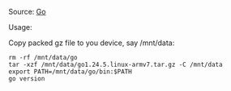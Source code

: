 Source: [Go](https://go.dev/dl/)

Usage:

Copy packed gz file to you device, say /mnt/data:

```
rm -rf /mnt/data/go
tar -xzf /mnt/data/go1.24.5.linux-armv7.tar.gz -C /mnt/data
export PATH=/mnt/data/go/bin:$PATH
go version
```